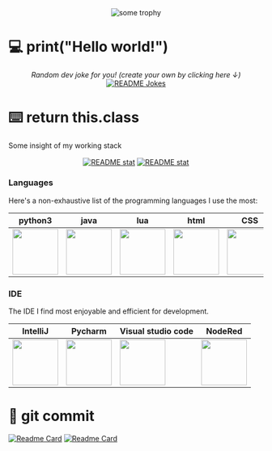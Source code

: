 <div align="center">
<a><img align="center" src="https://github-profile-trophy.vercel.app/?username=EagleOfFire&theme=monokai&rank=SSS,SS,S,AAA,AA,A,B,C&no-frame=true" alt="some trophy"></a>
</div>


# :computer: print("Hello world!")

<div align="center">
<i>Random dev joke for you! (create your own by clicking here ↓)</i><br>
<a href="https://readme-jokes.vercel.app"><img align="center" src="https://readme-jokes.vercel.app/api?bgColor=%23073b4c&textColor=%2306d6a0&aColor=%2306d6a0&borderColor=%2306d6a0" alt="README Jokes"></a>
</div>

# :keyboard: return this.class

Some insight of my working stack

<div align="center">
<a href="https://github-readme-stats.vercel.app/api"><img align="center" src="https://github-readme-stats.vercel.app/api?username=EagleOfFire&show_icons=true&theme=codeSTACKr" alt="README stat"></a>
<a href="https://github-readme-stats.vercel.app/api"><img align="center" src="https://github-readme-stats.vercel.app/api/top-langs/?username=EagleOfFire&hide=Cmake,MakeFile&theme=codeSTACKr" alt="README stat"></a>
</div>

### Languages

Here's a non-exhaustive list of the programming languages I use the most:

<div align="center">

| python3 | java | lua | html | CSS | javascript | VBA |
|---------|------|-----|------|-----|------------|-----|
|<a><img align="center" style='height: 90px;' src="https://s3.dualstack.us-east-2.amazonaws.com/pythondotorg-assets/media/files/python-logo-only.svg"></a>|<a><img align="center" style='height: 90px;' src="https://www.vectorlogo.zone/logos/java/java-vertical.svg"></a>|<a><img align="center" style='height: 90px;' src="https://www.vectorlogo.zone/logos/lua/lua-official.svg"></a>|<a><img align="center" style='height: 90px;' src="https://www.vectorlogo.zone/logos/w3_html5/w3_html5-icon.svg"></a>|<a><img align="center" style='height: 90px;' src="https://www.vectorlogo.zone/logos/w3_css/w3_css-icon.svg"></a>|<a><img align="center" style='height: 90px;' src="https://upload.wikimedia.org/wikipedia/commons/9/99/Unofficial_JavaScript_logo_2.svg"></a>|<a><img align="center" style='height: 90px;' src="https://www.vectorlogo.zone/logos/microsoft_vb/microsoft_vb-icon.svg"></a>|

</div>

### IDE

The IDE I find most enjoyable and efficient for development.

<div align="center">
 
| IntelliJ | Pycharm | Visual studio code | NodeRed |
|----------|---------|--------------------|---------|
|<a><img align="center" style='height: 90px;' src="https://upload.wikimedia.org/wikipedia/commons/9/9c/IntelliJ_IDEA_Icon.svg"></a>|<a><img align="center" style='height: 90px;' src="https://upload.wikimedia.org/wikipedia/commons/1/1d/PyCharm_Icon.svg"></a>|<a><img align="center" style='height: 90px;' src="https://www.vectorlogo.zone/logos/visualstudio_code/visualstudio_code-ar21.svg"></a>|<a><img align="center" style='height: 90px;' src="https://nodered.org/about/resources/media/node-red-hexagon.svg"></a>|

</div>

 # :floppy_disk: git commit

[![Readme Card](https://github-readme-stats.vercel.app/api/pin/?username=Eagleoffire&repo=LeetCode&theme=codeSTACKr)](https://github.com/EagleOfFire/LeetCode)
[![Readme Card](https://github-readme-stats.vercel.app/api/pin/?username=EagleOfFire&repo=ROS-voies-ninja-1.20.1&theme=codeSTACKr)](https://github.com/EagleOfFire/ROS-voies-ninja-1.20.1)
